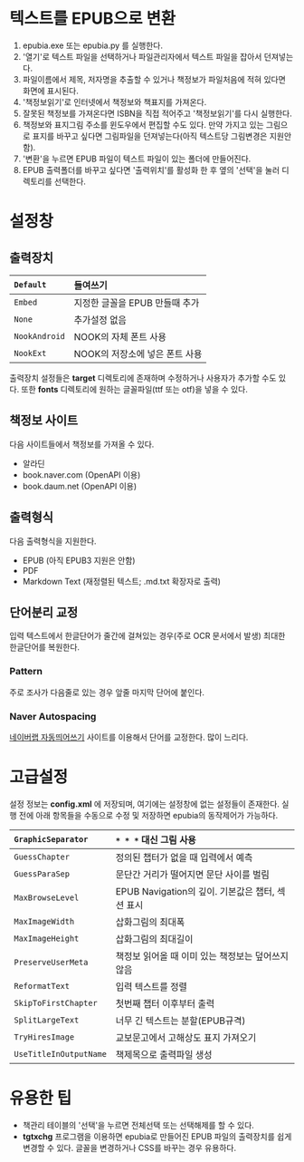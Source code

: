 # 텍스트를 EPUB으로 변환 #

  1. epubia.exe 또는 epubia.py 를 실행한다.
  1. '열기'로 텍스트 파일을 선택하거나 파일관리자에서 텍스트 파일을 잡아서 던져넣는다.
  1. 파일이름에서 제목, 저자명을 추출할 수 있거나 책정보가 파일처음에 적혀 있다면 화면에 표시된다.
  1. '책정보읽기'로 인터넷에서 책정보와 책표지를 가져온다.
  1. 잘못된 책정보를 가져온다면 ISBN을 직접 적어주고 '책정보읽기'를 다시 실행한다.
  1. 책정보와 표지그림 주소를 윈도우에서 편집할 수도 있다. 만약 가지고 있는 그림으로 표지를 바꾸고 싶다면 그림파일을 던져넣는다(아직 텍스트당 그림변경은 지원안함).
  1. '변환'을 누르면 EPUB 파일이 텍스트 파일이 있는 폴더에 만들어진다.
  1. EPUB 출력폴더를 바꾸고 싶다면 '출력위치'를 활성화 한 후 옆의 '선택'을 눌러 디렉토리를 선택한다.

# 설정창 #

## 출력장치 ##

| `Default`     | 들여쓰기 |
|:--------------|:-------------|
| `Embed`       | 지정한 글꼴을 EPUB 만들때 추가 |
| `None`        | 추가설정 없음 |
| `NookAndroid` | NOOK의 자체 폰트 사용 |
| `NookExt`     | NOOK의 저장소에 넣은 폰트 사용 |

출력장치 설정들은 **target** 디렉토리에 존재하며 수정하거나 사용자가 추가할 수도 있다. 또한 **fonts** 디렉토리에 원하는 글꼴파일(ttf 또는 otf)을 넣을 수 있다.

## 책정보 사이트 ##

다음 사이트들에서 책정보를 가져올 수 있다.

  * 알라딘
  * book.naver.com (OpenAPI 이용)
  * book.daum.net (OpenAPI 이용)

## 출력형식 ##

다음 출력형식을 지원한다.

  * EPUB (아직 EPUB3 지원은 안함)
  * PDF
  * Markdown Text (재정렬된 텍스트; .md.txt 확장자로 출력)

## 단어분리 교정 ##

입력 텍스트에서 한글단어가 줄간에 걸쳐있는 경우(주로 OCR 문서에서 발생) 최대한 한글단어를 복원한다.

### Pattern ###

주로 조사가 다음줄로 있는 경우 앞줄 마지막 단어에 붙인다.

### Naver Autospacing ###

[네이버랩 자동띄어쓰기](http://lab.naver.com/autospacing/) 사이트를 이용해서 단어를 교정한다. 많이 느리다.

# 고급설정 #

설정 정보는 **config.xml** 에 저장되며, 여기에는 설정창에 없는 설정들이 존재한다.
실행 전에 아래 항목들을 수동으로 수정 및 저장하면 epubia의 동작제어가 가능하다.

| `GraphicSeparator`     | `* * *` 대신 그림 사용 |
|:-----------------------|:-----------------------------|
| `GuessChapter`         | 정의된 챕터가 없을 때 입력에서 예측 |
| `GuessParaSep`         | 문단간 거리가 떨어지면 문단 사이를 벌림 |
| `MaxBrowseLevel`       | EPUB Navigation의 깊이. 기본값은 챕터, 섹션 표시 |
| `MaxImageWidth`        | 삽화그림의 최대폭  |
| `MaxImageHeight`       | 삽화그림의 최대길이 |
| `PreserveUserMeta`     | 책정보 읽어올 때 이미 있는 책정보는 덮어쓰지 않음 |
| `ReformatText`         | 입력 텍스트를 정렬 |
| `SkipToFirstChapter`   | 첫번째 챕터 이후부터 출력 |
| `SplitLargeText`       | 너무 긴 텍스트는 분할(EPUB규격) |
| `TryHiresImage`        | 교보문고에서 고해상도 표지 가져오기 |
| `UseTitleInOutputName` | 책제목으로 출력파일 생성 |

# 유용한 팁 #

  * 책관리 테이블의 '선택'을 누르면 전체선택 또는 선택해제를 할 수 있다.
  * **tgtxchg** 프로그램을 이용하면 epubia로 만들어진 EPUB 파일의 출력장치를 쉽게 변경할 수 있다. 글꼴을 변경하거나 CSS를 바꾸는 경우 유용하다.